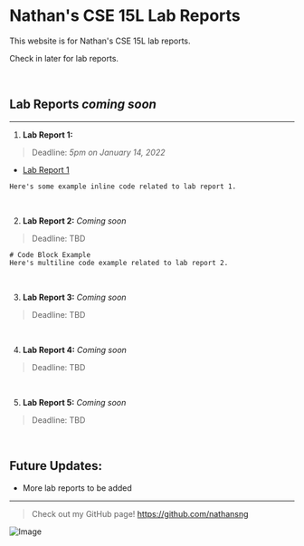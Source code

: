 # Nathan's CSE 15L Lab Reports

This website is for Nathan's CSE 15L lab reports.

Check in later for lab reports.

<br>

## Lab Reports *coming soon*

---

1. **Lab Report 1:**

> Deadline: *5pm on January 14, 2022*

- [Lab Report 1](https://nathansng.github.io/cse15l-lab-reports/lab-report-1-week-2.html)

`Here's some example inline code related to lab report 1.`

<br>

2. **Lab Report 2:** *Coming soon*

> Deadline: TBD

```
# Code Block Example
Here's multiline code example related to lab report 2.
```

<br>

3. **Lab Report 3:** *Coming soon*

> Deadline: TBD

<br>

4. **Lab Report 4:** *Coming soon*

> Deadline: TBD

<br>

5. **Lab Report 5:** *Coming soon*

> Deadline: TBD

<br>

## Future Updates:

- More lab reports to be added

---

> Check out my GitHub page! https://github.com/nathansng

![Image](https://evcra.ucsd.edu/_images/UCSD_Sign_r1.jpg)
